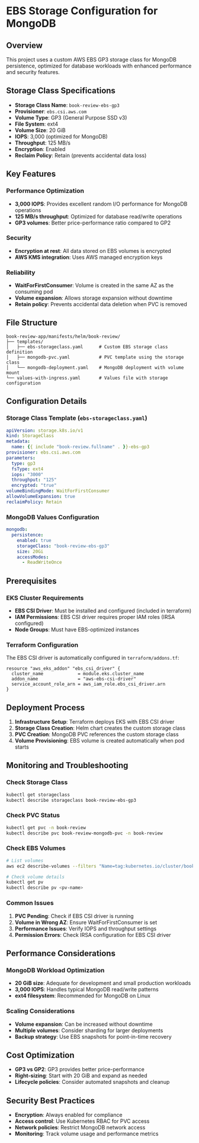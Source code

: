 # EBS Storage Configuration for MongoDB

## Overview

This project uses a custom AWS EBS GP3 storage class for MongoDB persistence, optimized for database workloads with enhanced performance and security features.

## Storage Class Specifications

- **Storage Class Name**: `book-review-ebs-gp3`
- **Provisioner**: `ebs.csi.aws.com`
- **Volume Type**: GP3 (General Purpose SSD v3)
- **File System**: ext4
- **Volume Size**: 20 GiB
- **IOPS**: 3,000 (optimized for MongoDB)
- **Throughput**: 125 MB/s
- **Encryption**: Enabled
- **Reclaim Policy**: Retain (prevents accidental data loss)

## Key Features

### Performance Optimization
- **3,000 IOPS**: Provides excellent random I/O performance for MongoDB operations
- **125 MB/s throughput**: Optimized for database read/write operations
- **GP3 volumes**: Better price-performance ratio compared to GP2

### Security
- **Encryption at rest**: All data stored on EBS volumes is encrypted
- **AWS KMS integration**: Uses AWS managed encryption keys

### Reliability
- **WaitForFirstConsumer**: Volume is created in the same AZ as the consuming pod
- **Volume expansion**: Allows storage expansion without downtime
- **Retain policy**: Prevents accidental data deletion when PVC is removed

## File Structure

```
book-review-app/manifests/helm/book-review/
├── templates/
│   ├── ebs-storageclass.yaml      # Custom EBS storage class definition
│   ├── mongodb-pvc.yaml           # PVC template using the storage class
│   └── mongodb-deployment.yaml    # MongoDB deployment with volume mount
└── values-with-ingress.yaml       # Values file with storage configuration
```

## Configuration Details

### Storage Class Template (`ebs-storageclass.yaml`)
```yaml
apiVersion: storage.k8s.io/v1
kind: StorageClass
metadata:
  name: {{ include "book-review.fullname" . }}-ebs-gp3
provisioner: ebs.csi.aws.com
parameters:
  type: gp3
  fsType: ext4
  iops: "3000"
  throughput: "125"
  encrypted: "true"
volumeBindingMode: WaitForFirstConsumer
allowVolumeExpansion: true
reclaimPolicy: Retain
```

### MongoDB Values Configuration
```yaml
mongodb:
  persistence:
    enabled: true
    storageClass: "book-review-ebs-gp3"
    size: 20Gi
    accessModes:
      - ReadWriteOnce
```

## Prerequisites

### EKS Cluster Requirements
- **EBS CSI Driver**: Must be installed and configured (included in terraform)
- **IAM Permissions**: EBS CSI driver requires proper IAM roles (IRSA configured)
- **Node Groups**: Must have EBS-optimized instances

### Terraform Configuration
The EBS CSI driver is automatically configured in `terraform/addons.tf`:
```hcl
resource "aws_eks_addon" "ebs_csi_driver" {
  cluster_name             = module.eks.cluster_name
  addon_name               = "aws-ebs-csi-driver"
  service_account_role_arn = aws_iam_role.ebs_csi_driver.arn
}
```

## Deployment Process

1. **Infrastructure Setup**: Terraform deploys EKS with EBS CSI driver
2. **Storage Class Creation**: Helm chart creates the custom storage class
3. **PVC Creation**: MongoDB PVC references the custom storage class
4. **Volume Provisioning**: EBS volume is created automatically when pod starts

## Monitoring and Troubleshooting

### Check Storage Class
```bash
kubectl get storageclass
kubectl describe storageclass book-review-ebs-gp3
```

### Check PVC Status
```bash
kubectl get pvc -n book-review
kubectl describe pvc book-review-mongodb-pvc -n book-review
```

### Check EBS Volumes
```bash
# List volumes
aws ec2 describe-volumes --filters "Name=tag:kubernetes.io/cluster/book-review-eks,Values=owned"

# Check volume details
kubectl get pv
kubectl describe pv <pv-name>
```

### Common Issues

1. **PVC Pending**: Check if EBS CSI driver is running
2. **Volume in Wrong AZ**: Ensure WaitForFirstConsumer is set
3. **Performance Issues**: Verify IOPS and throughput settings
4. **Permission Errors**: Check IRSA configuration for EBS CSI driver

## Performance Considerations

### MongoDB Workload Optimization
- **20 GiB size**: Adequate for development and small production workloads
- **3,000 IOPS**: Handles typical MongoDB read/write patterns
- **ext4 filesystem**: Recommended for MongoDB on Linux

### Scaling Considerations
- **Volume expansion**: Can be increased without downtime
- **Multiple volumes**: Consider sharding for larger deployments
- **Backup strategy**: Use EBS snapshots for point-in-time recovery

## Cost Optimization

- **GP3 vs GP2**: GP3 provides better price-performance
- **Right-sizing**: Start with 20 GiB and expand as needed
- **Lifecycle policies**: Consider automated snapshots and cleanup

## Security Best Practices

- **Encryption**: Always enabled for compliance
- **Access control**: Use Kubernetes RBAC for PVC access
- **Network policies**: Restrict MongoDB network access
- **Monitoring**: Track volume usage and performance metrics 